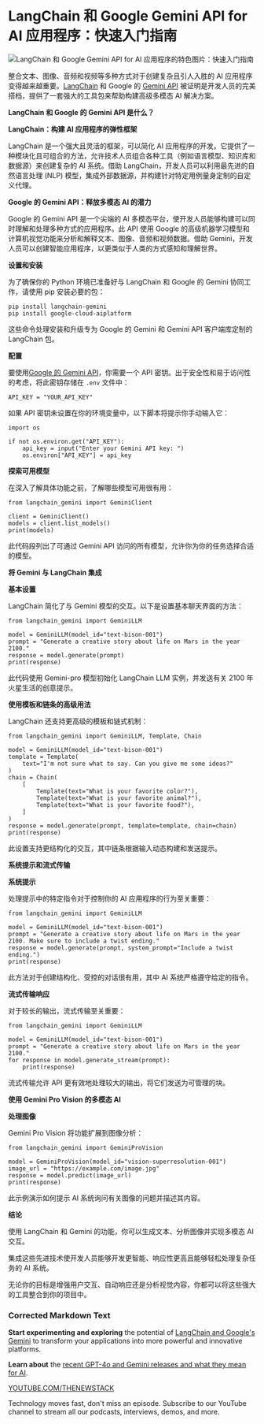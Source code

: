 # LangChain 和 Google Gemini API for AI 应用程序：快速入门指南

![LangChain 和 Google Gemini API for AI 应用程序的特色图片：快速入门指南](https://cdn.thenewstack.io/media/2024/05/0786331e-rocket-1024x573.png)

整合文本、图像、音频和视频等多种方式对于创建复杂且引人入胜的 AI 应用程序变得越来越重要。[LangChain](https://thenewstack.io/langchain-the-trendiest-web-framework-of-2023-thanks-to-ai/) 和 Google 的 [Gemini API](https://thenewstack.io/exploring-the-api-of-googles-gemini-language-model/) 被证明是开发人员的完美搭档，提供了一套强大的工具包来帮助构建高级多模态 AI 解决方案。

**LangChain 和 Google 的 Gemini API 是什么？**

**LangChain：构建 AI 应用程序的弹性框架**

LangChain 是一个强大且灵活的框架，可以简化 AI 应用程序的开发。它提供了一种模块化且可组合的方法，允许技术人员组合各种工具（例如语言模型、知识库和数据源）来创建复杂的 AI 系统。借助 LangChain，开发人员可以利用最先进的自然语言处理 (NLP) 模型，集成外部数据源，并构建针对特定用例量身定制的自定义代理。

**Google 的 Gemini API：释放多模态 AI 的潜力**

Google 的 Gemini API 是一个尖端的 AI 多模态平台，使开发人员能够构建可以同时理解和处理多种方式的应用程序。此 API 使用 Google 的高级机器学习模型和计算机视觉功能来分析和解释文本、图像、音频和视频数据。借助 Gemini，开发人员可以创建智能应用程序，以更类似于人类的方式感知和理解世界。

**设置和安装**

为了确保你的 Python 环境已准备好与 LangChain 和 Google 的 Gemini 协同工作，请使用 pip 安装必要的包：

```
pip install langchain-gemini
pip install google-cloud-aiplatform
```

这些命令处理安装和升级专为 Google 的 Gemini 和 Gemini API 客户端库定制的 LangChain 包。

**配置**

要使用[Google 的 Gemini API](https://ai.google.dev/)，你需要一个 API 密钥。出于安全性和易于访问性的考虑，将此密钥存储在 `.env` 文件中：

```
API_KEY = "YOUR_API_KEY"
```

如果 API 密钥未设置在你的环境变量中，以下脚本将提示你手动输入它：

```
import os

if not os.environ.get("API_KEY"):
    api_key = input("Enter your Gemini API key: ")
    os.environ["API_KEY"] = api_key
```

**探索可用模型**

在深入了解具体功能之前，了解哪些模型可用很有用：

```
from langchain_gemini import GeminiClient

client = GeminiClient()
models = client.list_models()
print(models)
```

此代码段列出了可通过 Gemini API 访问的所有模型，允许你为你的任务选择合适的模型。

**将 Gemini 与 LangChain 集成**

**基本设置**

LangChain 简化了与 Gemini 模型的交互。以下是设置基本聊天界面的方法：

```
from langchain_gemini import GeminiLLM

model = GeminiLLM(model_id="text-bison-001")
prompt = "Generate a creative story about life on Mars in the year 2100."
response = model.generate(prompt)
print(response)
```

此代码使用 Gemini-pro 模型初始化 LangChain LLM 实例，并发送有关 2100 年火星生活的创意提示。

**使用模板和链条的高级用法**

LangChain 还支持更高级的模板和链式机制：

```
from langchain_gemini import GeminiLLM, Template, Chain

model = GeminiLLM(model_id="text-bison-001")
template = Template(
    text="I'm not sure what to say. Can you give me some ideas?"
)
chain = Chain(
    [
        Template(text="What is your favorite color?"),
        Template(text="What is your favorite animal?"),
        Template(text="What is your favorite food?"),
    ]
)
response = model.generate(prompt, template=template, chain=chain)
print(response)
```

此设置支持更结构化的交互，其中链条根据输入动态构建和发送提示。

**系统提示和流式传输**

**系统提示**

处理提示中的特定指令对于控制你的 AI 应用程序的行为至关重要：

```
from langchain_gemini import GeminiLLM

model = GeminiLLM(model_id="text-bison-001")
prompt = "Generate a creative story about life on Mars in the year 2100. Make sure to include a twist ending."
response = model.generate(prompt, system_prompt="Include a twist ending.")
print(response)
```

此方法对于创建结构化、受控的对话很有用，其中 AI 系统严格遵守给定的指令。

**流式传输响应**

对于较长的输出，流式传输至关重要：

```
from langchain_gemini import GeminiLLM

model = GeminiLLM(model_id="text-bison-001")
prompt = "Generate a creative story about life on Mars in the year 2100."
for response in model.generate_stream(prompt):
    print(response)
```

流式传输允许 API 更有效地处理较大的输出，将它们发送为可管理的块。

**使用 Gemini Pro Vision 的多模态 AI**

**处理图像**

Gemini Pro Vision 将功能扩展到图像分析：

```
from langchain_gemini import GeminiProVision

model = GeminiProVision(model_id="vision-superresolution-001")
image_url = "https://example.com/image.jpg"
response = model.predict(image_url)
print(response)
```

此示例演示如何提示 AI 系统询问有关图像的问题并描述其内容。

**结论**

使用 LangChain 和 Gemini 的功能，你可以生成文本、分析图像并实现多模态 AI 交互。

集成这些先进技术使开发人员能够开发更智能、响应性更高且能够轻松处理复杂任务的 AI 系统。

无论你的目标是增强用户交互、自动响应还是分析视觉内容，你都可以将这些强大的工具整合到你的项目中。
### Corrected Markdown Text

**Start experimenting and exploring** the potential of [LangChain and Google's Gemini](https://thenewstack.io/how-to-build-a-qa-llm-application-with-langchain-and-gemini/) to transform your applications into more powerful and innovative platforms.

**Learn about** the [recent GPT-4o and Gemini releases and what they mean for AI](https://andela.com/blog-posts/what-gpt-4o-and-gemini-releases-mean-for-ai?utm_medium=contentmarketing&utm_source=whitepaper&utm_campaign=brand-global-2024-05-thenewstack&utm_content=gemini%20blog&utm_term=google%20gemini%20api).

[YOUTUBE.COM/THENEWSTACK](https://youtube.com/thenewstack?sub_confirmation=1)

Technology moves fast, don't miss an episode. Subscribe to our YouTube channel to stream all our podcasts, interviews, demos, and more.